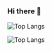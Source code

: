 ### Hi there 👋


![Top Langs](https://github-readme-stats.vercel.app/api?username=dhnyakbr&theme=prussian&show_icons=true)


![Top Langs](https://github-readme-stats.vercel.app/api/top-langs/?username=dhnyakbr&layout=compact)


<!--
**dhnyakbr/dhnyakbr** is a ✨ _special_ ✨ repository because its `README.md` (this file) appears on your GitHub profile.

Here are some ideas to get you started:

- 🔭 I’m currently working on ...
- 🌱 I’m currently learning ...
- 👯 I’m looking to collaborate on ...
- 🤔 I’m looking for help with ...
- 💬 Ask me about ...
- 📫 How to reach me: ...
- 😄 Pronouns: ...
- ⚡ Fun fact: ...
-->
